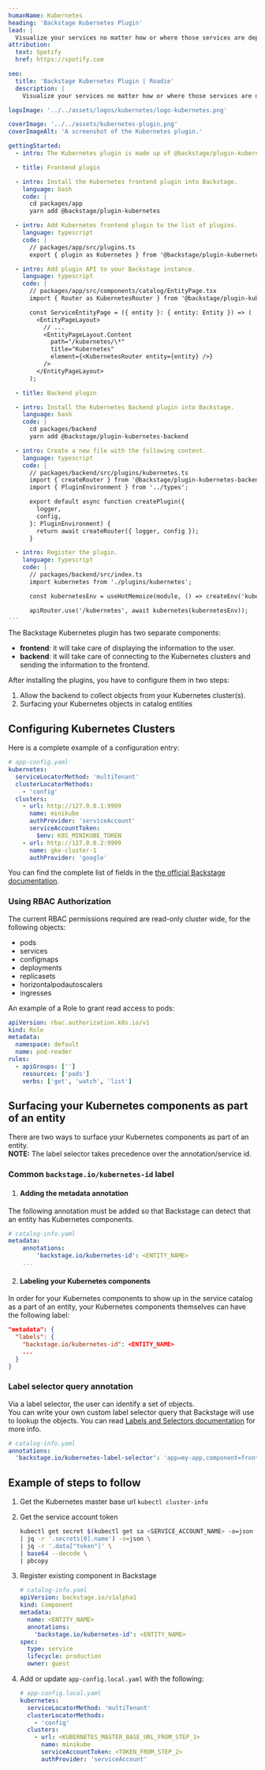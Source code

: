 ```yaml
---
humanName: Kubernetes
heading: 'Backstage Kubernetes Plugin'
lead: |
  Visualize your services no matter how or where those services are deployed.
attribution:
  text: Spotify
  href: https://spotify.com

seo:
  title: 'Backstage Kubernetes Plugin | Roadie'
  description: |
    Visualize your services no matter how or where those services are deployed.

logoImage: '../../assets/logos/kubernetes/logo-kubernetes.png'

coverImage: '../../assets/kubernetes-plugin.png'
coverImageAlt: 'A screenshot of the Kubernetes plugin.'

gettingStarted:
  - intro: The Kubernetes plugin is made up of @backstage/plugin-kubernetes and @backstage/plugin-kubernetes-backend. To make it work, you will need to install and configure them.

  - title: Frontend plugin

  - intro: Install the Kubernetes frontend plugin into Backstage.
    language: bash
    code: |
      cd packages/app
      yarn add @backstage/plugin-kubernetes

  - intro: Add Kubernetes frontend plugin to the list of plugins.
    language: typescript
    code: |
      // packages/app/src/plugins.ts
      export { plugin as Kubernetes } from '@backstage/plugin-kubernetes';

  - intro: Add plugin API to your Backstage instance.
    language: typescript
    code: |
      // packages/app/src/components/catalog/EntityPage.tsx
      import { Router as KubernetesRouter } from '@backstage/plugin-kubernetes';

      const ServiceEntityPage = ({ entity }: { entity: Entity }) => (
        <EntityPageLayout>
          // ...
          <EntityPageLayout.Content
            path="/kubernetes/\*"
            title="Kubernetes"
            element={<KubernetesRouter entity={entity} />}
          />
        </EntityPageLayout>
      );

  - title: Backend plugin

  - intro: Install the Kubernetes Backend plugin into Backstage.
    language: bash
    code: |
      cd packages/backend
      yarn add @backstage/plugin-kubernetes-backend

  - intro: Create a new file with the following content.
    language: typescript
    code: |
      // packages/backend/src/plugins/kubernetes.ts
      import { createRouter } from '@backstage/plugin-kubernetes-backend';
      import { PluginEnvironment } from '../types';

      export default async function createPlugin({
        logger,
        config,
      }: PluginEnvironment) {
        return await createRouter({ logger, config });
      }

  - intro: Register the plugin.
    language: typescript
    code: |
      // packages/backend/src/index.ts
      import kubernetes from './plugins/kubernetes';

      const kubernetesEnv = useHotMemoize(module, () => createEnv('kubernetes'));

      apiRouter.use('/kubernetes', await kubernetes(kubernetesEnv));
---
```


The Backstage Kubernetes plugin has two separate components:

- **frontend**: it will take care of displaying the information to the user.
- **backend**: it will take care of connecting to the Kubernetes clusters and sending the information to the frontend.

After installing the plugins, you have to configure them in two steps:

1. Allow the backend to collect objects from your Kubernetes cluster(s).
2. Surfacing your Kubernetes objects in catalog entities

## Configuring Kubernetes Clusters

Here is a complete example of a configuration entry:

```yaml
# app-config.yaml
kubernetes:
  serviceLocatorMethod: 'multiTenant'
  clusterLocatorMethods:
    - 'config'
  clusters:
    - url: http://127.0.0.1:9999
      name: minikube
      authProvider: 'serviceAccount'
      serviceAccountToken:
        $env: K8S_MINIKUBE_TOKEN
    - url: http://127.0.0.2:9999
      name: gke-cluster-1
      authProvider: 'google'
```

You can find the complete list of fields in the [the official Backstage documentation](https://backstage.io/docs/features/kubernetes/configuration).

### Using RBAC Authorization

The current RBAC permissions required are read-only cluster wide, for the
following objects:

- pods
- services
- configmaps
- deployments
- replicasets
- horizontalpodautoscalers
- ingresses

An example of a Role to grant read access to pods:

```yaml
apiVersion: rbac.authorization.k8s.io/v1
kind: Role
metadata:
  namespace: default
  name: pod-reader
rules:
  - apiGroups: ['']
    resources: ['pods']
    verbs: ['get', 'watch', 'list']
```

## Surfacing your Kubernetes components as part of an entity

There are two ways to surface your Kubernetes components as part of an entity.  
**NOTE:** The label selector takes precedence over the annotation/service id.

### Common `backstage.io/kubernetes-id` label

1. #### Adding the metadata annotation

The following annotation must be added so that Backstage can detect that an entity has Kubernetes components.

```yaml
# catalog-info.yaml
metadata:
    annotations:
        'backstage.io/kubernetes-id': <ENTITY_NAME>
    ...
```

2. #### Labeling your Kubernetes components

In order for your Kubernetes components to show up in the service catalog as a part
of an entity, your Kubernetes components themselves can have the following label:

```json
"metadata": {
  "labels": {
    "backstage.io/kubernetes-id": <ENTITY_NAME>
    ...
  }
}
```

### Label selector query annotation

Via a label selector, the user can identify a set of objects.  
You can write your own custom label selector query that Backstage will use to
lookup the objects. You can read
[Labels and Selectors documentation](https://kubernetes.io/docs/concepts/overview/working-with-objects/labels/)
for more info.

```yaml
# catalog-info.yaml
annotations:
  'backstage.io/kubernetes-label-selector': 'app=my-app,component=front-end'
```

## Example of steps to follow

1. Get the Kubernetes master base url `kubectl cluster-info`
2. Get the service account token

   ```bash
   kubectl get secret $(kubectl get sa <SERVICE_ACCOUNT_NAME> -o=json \
   | jq -r '.secrets[0].name') -o=json \
   | jq -r '.data["token"]' \
   | base64 --decode \
   | pbcopy
   ```

3. Register existing component in Backstage

   ```yaml
   # catalog-info.yaml
   apiVersion: backstage.io/v1alpha1
   kind: Component
   metadata:
     name: <ENTITY_NAME>
     annotations:
       'backstage.io/kubernetes-id': <ENTITY_NAME>
   spec:
     type: service
     lifecycle: production
     owner: guest
   ```

4. Add or update `app-config.local.yaml` with the following:

   ```yaml
   # app-config.local.yaml
   kubernetes:
     serviceLocatorMethod: 'multiTenant'
     clusterLocatorMethods:
       - 'config'
     clusters:
       - url: <KUBERNETES_MASTER_BASE_URL_FROM_STEP_1>
         name: minikube
         serviceAccountToken: <TOKEN_FROM_STEP_2>
         authProvider: 'serviceAccount'
   ```

